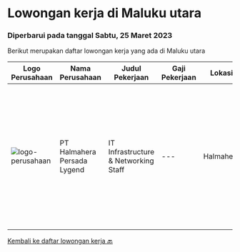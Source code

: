 
  # Lowongan kerja di Maluku utara

  ### Diperbarui pada tanggal Sabtu, 25 Maret 2023

  Berikut merupakan daftar lowongan kerja yang ada di Maluku utara

  |Logo Perusahaan | Nama Perusahaan | Judul Pekerjaan | Gaji Pekerjaan | Lokasi | Deskripsi | Tanggal diunggah | Pranala |
  | -------------- | --------------- | --------------- | --------- | --------- | -------------- | ------- | ----------- |
  |![logo-perusahaan](https://i.ibb.co/sqvTCh9/112815900-stock-vector-no-image-available-icon-flat-vector.webp)|PT Halmahera Persada Lygend|IT Infrastructure & Networking Staff|---|Halmahera|Job Description : Provide technical support to the development of the infrastructure systems and services Define, order, and monitor installation and...|Selasa, 28 Februari 2023|https://www.jobstreet.co.id/id/job/it-infrastructure-networking-staff-4242233?token=0~78d5670e-da1d-4a71-b2f7-411ca0687636&sectionRank=1&jobId=jobstreet-id-job-4242233|


  [Kembali ke daftar lowongan kerja 🔙](../README.md#daftar-lowongan-kerja)
  